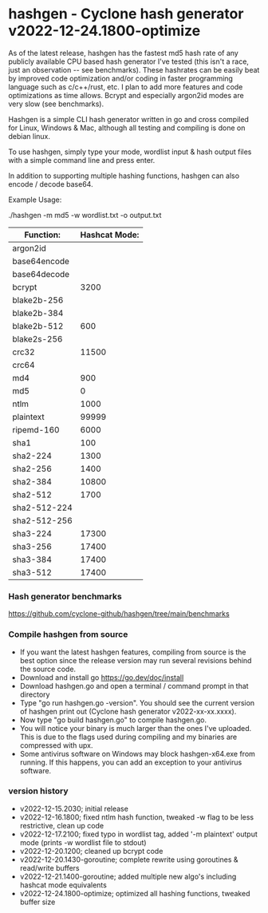 # hashgen - Cyclone hash generator v2022-12-24.1800-optimize
As of the latest release, hashgen has the fastest md5 hash rate of any publicly available CPU based hash generator I've tested (this isn't a race, just an observation -- see benchmarks). These hashrates can be easily beat by improved code optimization and/or coding in faster programming language such as c/c++/rust, etc. 
I plan to add more features and code optimizations as time allows. Bcrypt and especially argon2id modes are very slow (see benchmarks).

Hashgen is a simple CLI hash generator written in go and cross compiled for Linux, Windows & Mac, although all testing and compiling is done on debian linux.

To use hashgen, simply type your mode, wordlist input & hash output files with a simple command line and press enter.

In addition to supporting multiple hashing functions, hashgen can also encode / decode base64.

Example Usage:

./hashgen -m md5 -w wordlist.txt -o output.txt

| Function: | Hashcat Mode: |
|-----------|-----------|
| argon2id | |
| base64encode | |
| base64decode | |
| bcrypt | 3200 |
| blake2b-256 | |
| blake2b-384 | |
| blake2b-512 | 600 |
| blake2s-256 | |
| crc32 | 11500 |
| crc64 | |
| md4 | 900 |
| md5 | 0 |
| ntlm | 1000 |
| plaintext | 99999 |
| ripemd-160 | 6000 |
| sha1 | 100 |
| sha2-224 | 1300 |
| sha2-256 | 1400 |
| sha2-384 | 10800 |
| sha2-512 | 1700 |
| sha2-512-224 | |
| sha2-512-256 | |
| sha3-224 |17300 |
| sha3-256 | 17400 |
| sha3-384 | 17400 |
| sha3-512 | 17400  |

### Hash generator benchmarks
https://github.com/cyclone-github/hashgen/tree/main/benchmarks

### Compile hashgen from source
- If you want the latest hashgen features, compiling from source is the best option since the release version may run several revisions behind the source code.
- Download and install go https://go.dev/doc/install
- Download hashgen.go and open a terminal / command prompt in that directory
- Type "go run hashgen.go -version". You should see the current version of hashgen print out (Cyclone hash generator v2022-xx-xx.xxxx).
- Now type "go build hashgen.go" to compile hashgen.go.
- You will notice your binary is much larger than the ones I've uploaded. This is due to the flags used during compiling and my binaries are compressed with upx.
- Some antivirus software on Windows may block hashgen-x64.exe from running. If this happens, you can add an exception to your antivirus software.

### version history
- v2022-12-15.2030; initial release
- v2022-12-16.1800; fixed ntlm hash function, tweaked -w flag to be less restrictive, clean up code
- v2022-12-17.2100; fixed typo in wordlist tag, added '-m plaintext' output mode (prints -w wordlist file to stdout)
- v2022-12-20.1200; cleaned up bcrypt code
- v2022-12-20.1430-goroutine; complete rewrite using goroutines & read/write buffers
- v2022-12-21.1400-goroutine; added multiple new algo's including hashcat mode equivalents
- v2022-12-24.1800-optimize; optimized all hashing functions, tweaked buffer size
